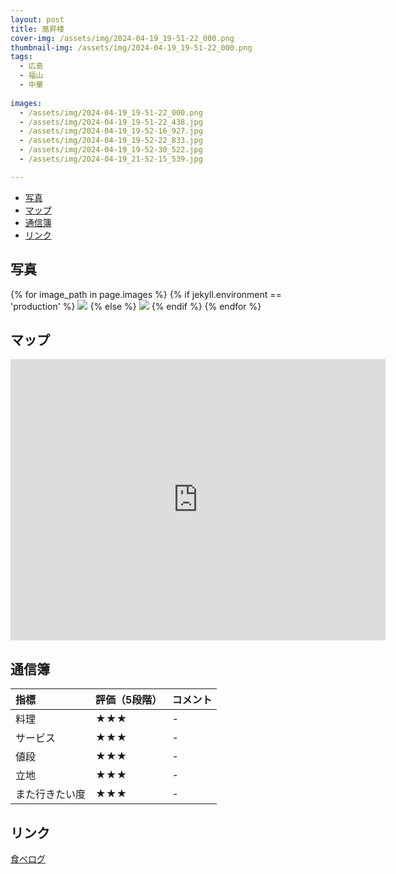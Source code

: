 ```yaml
---
layout: post
title: 凰昇楼
cover-img: /assets/img/2024-04-19_19-51-22_000.png
thumbnail-img: /assets/img/2024-04-19_19-51-22_000.png
tags:
  - 広島
  - 福山
  - 中華
  
images:  
  - /assets/img/2024-04-19_19-51-22_000.png
  - /assets/img/2024-04-19_19-51-22_438.jpg
  - /assets/img/2024-04-19_19-52-16_927.jpg
  - /assets/img/2024-04-19_19-52-22_833.jpg
  - /assets/img/2024-04-19_19-52-30_522.jpg
  - /assets/img/2024-04-19_21-52-15_539.jpg

---
```




<!-- TOC -->

- [写真](#写真)
- [マップ](#マップ)
- [通信簿](#通信簿)
- [リンク](#リンク)

<!-- /TOC -->

## 写真

{% for image_path in page.images %}
{% if jekyll.environment == 'production' %}
<img src="https://raw.githubusercontent.com/taira1117/fukuyama_izakaya/master/{{ image_path }}">
{% else %}
<img src="{{ image_path }}">
{% endif %}
{% endfor %}

## マップ

<iframe src="https://www.google.com/maps/embed?pb=!1m18!1m12!1m3!1d3288.6229057115816!2d133.36254697565238!3d34.487089294644534!2m3!1f0!2f0!3f0!3m2!1i1024!2i768!4f13.1!3m3!1m2!1s0x355110fcd2a2412f%3A0x89f7203d1f76c5a8!2z5Lit6I-v5paZ55CGIOWHsOaYh-alvA!5e0!3m2!1sja!2sjp!4v1715081054363!5m2!1sja!2sjp" width="600" height="450" style="border:0;" allowfullscreen="" loading="lazy" referrerpolicy="no-referrer-when-downgrade"></iframe>

## 通信簿

| 指標 | 評価（5段階） | コメント |
| :------ |:--- | :--- |
| 料理 | ★★★ | - |
| サービス | ★★★ | - |
| 値段 | ★★★ | - |
| 立地 | ★★★ | - |
| また行きたい度 | ★★★ | - |

## リンク

[食べログ](https://tabelog.com/hiroshima/A3403/A340301/34015578/)